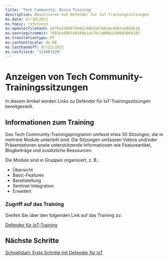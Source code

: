 ```yaml
---
title: 'Tech Community: Ninja-Training'
description: Absolvieren von Defender für IoT-Trainingssitzungen
ms.date: 07/10/2021
ms.topic: reference
ms.openlocfilehash: b476e5d0007948524864567b0a8c6061ad603618
ms.sourcegitcommit: 7d63ce88bfe8188b1ae70c3d006a29068d066287
ms.translationtype: HT
ms.contentlocale: de-DE
ms.lasthandoff: 07/22/2021
ms.locfileid: "114481529"
---
```

# <a name="view-tech-community-training-sessions"></a>Anzeigen von Tech Community-Trainingssitzungen

In diesem Artikel werden Links zu Defender für IoT-Trainingssitzungen bereitgestellt.

## <a name="about-the-training"></a>Informationen zum Training

Das Tech Community-Trainingsprogramm umfasst etwa 30 Sitzungen, die in mehrere Module unterteilt sind. Die Sitzungen umfassen Videos und/oder Präsentationen sowie unterstützende Informationen wie Featureartikel, Blogbeiträge und zusätzliche Ressourcen.

Die Module sind in Gruppen organisiert, z. B.:

- Übersicht
- Basic-Features
- Bereitstellung
- Sentinel-Integration
- Erweitert  

### <a name="access-training"></a>Zugriff auf das Training

Greifen Sie über den folgenden Link auf das Training zu:

[Defender für IoT-Training](https://go.microsoft.com/fwlink/?linkid=2167929)

## <a name="next-steps"></a>Nächste Schritte

[Schnellstart: Erste Schritte mit Defender für IoT](getting-started.md#quickstart-get-started-with-defender-for-iot)

